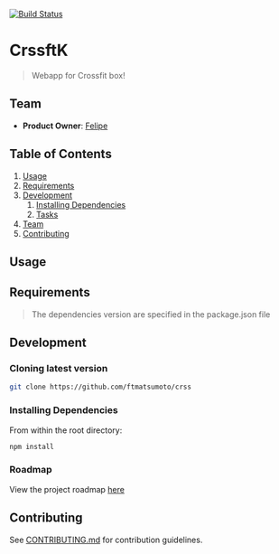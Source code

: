 [![Build Status](https://travis-ci.com/ftmatsumoto/crss.svg?token=i8QVLNqB4yQWsaYVdjks&branch=master)](https://travis-ci.com/ftmatsumoto/crss)

# CrssftK

> Webapp for Crossfit box!

## Team

  - __Product Owner__: [Felipe](https://github.com/ftmatsumoto)

## Table of Contents

1. [Usage](#Usage)
1. [Requirements](#requirements)
1. [Development](#development)
    1. [Installing Dependencies](#installing-dependencies)
    1. [Tasks](#tasks)
1. [Team](#team)
1. [Contributing](#contributing)

## Usage


## Requirements

> The dependencies version are specified in the package.json file

## Development

### Cloning latest version

```sh
git clone https://github.com/ftmatsumoto/crss
```

### Installing Dependencies

From within the root directory:

```sh
npm install
```

### Roadmap

View the project roadmap [here](https://github.com/ftmatsumoto/crss/issues)

## Contributing

See [CONTRIBUTING.md](CONTRIBUTING.md) for contribution guidelines.
